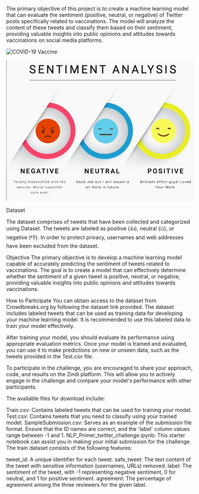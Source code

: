 The primary objective of this project is to create a machine learning model that can evaluate the sentiment (positive, neutral, or negative) of Twitter posts specifically related to vaccinations. The model will analyze the content of these tweets and classify them based on their sentiment, providing valuable insights into public opinions and attitudes towards vaccinations on social media platforms.

![COVID-19 Vaccine](./images/vaccineillus976_rtrs.jpg)

![Sentiment Analysis](./images/sentiments_positive_negative_neutral.jpg)

Dataset

The dataset comprises of tweets that have been collected and categorized using Dataset. The tweets are labeled as positive (👍), neutral (🤐), or negative (👎). In order to protect privacy, usernames and web addresses have been excluded from the dataset.

Objective
The primary objective is to develop a machine learning model capable of accurately predicting the sentiment of tweets related to vaccinations. The goal is to create a model that can effectively determine whether the sentiment of a given tweet is positive, neutral, or negative, providing valuable insights into public opinions and attitudes towards vaccinations.

How to Participate
You can obtain access to the dataset from Crowdbreaks.org by following the dataset link provided. The dataset includes labeled tweets that can be used as training data for developing your machine learning model. It is recommended to use this labeled data to train your model effectively.

After training your model, you should evaluate its performance using appropriate evaluation metrics. Once your model is trained and evaluated, you can use it to make predictions on new or unseen data, such as the tweets provided in the Test.csv file.

To participate in the challenge, you are encouraged to share your approach, code, and results on the Zindi platform. This will allow you to actively engage in the challenge and compare your model's performance with other participants.

The available files for download include:

Train.csv: Contains labeled tweets that can be used for training your model.
Test.csv: Contains tweets that you need to classify using your trained model.
SampleSubmission.csv: Serves as an example of the submission file format. Ensure that the ID names are correct, and the 'label' column values range between -1 and 1.
NLP_Primer_twitter_challenge.ipynb: This starter notebook can assist you in making your initial submission for the challenge.
The train dataset consists of the following features:

tweet_id: A unique identifier for each tweet.
safe_tweet: The text content of the tweet with sensitive information (usernames, URLs) removed.
label: The sentiment of the tweet, with -1 representing negative sentiment, 0 for neutral, and 1 for positive sentiment.
agreement: The percentage of agreement among the three reviewers for the given label.





